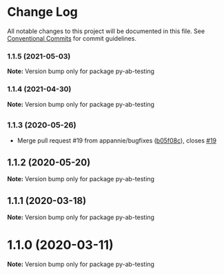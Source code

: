 # Change Log

All notable changes to this project will be documented in this file.
See [Conventional Commits](https://conventionalcommits.org) for commit guidelines.

### 1.1.5 (2021-05-03)

**Note:** Version bump only for package py-ab-testing





### 1.1.4 (2021-04-30)

**Note:** Version bump only for package py-ab-testing





## <small>1.1.3 (2020-05-26)</small>

* Merge pull request #19 from appannie/bugfixes ([b05f08c](https://github.com/appannie/ab-testing/commit/b05f08c)), closes [#19](https://github.com/appannie/ab-testing/issues/19)





## 1.1.2 (2020-05-20)

**Note:** Version bump only for package py-ab-testing





## 1.1.1 (2020-03-18)

**Note:** Version bump only for package py-ab-testing





# 1.1.0 (2020-03-11)

**Note:** Version bump only for package py-ab-testing
